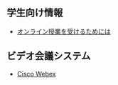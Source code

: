 ## 学生向け情報
- [オンライン授業を受けるためには](/Online_lecture_st/Readme.md)

## ビデオ会議システム
- [Cisco Webex](/webex/Readme.md)
